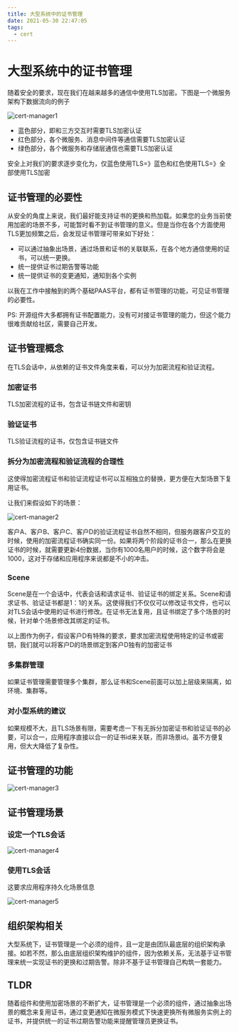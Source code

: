 ```yaml
---
title: 大型系统中的证书管理
date: 2021-05-30 22:47:05
tags:
  - cert
---
```


# 大型系统中的证书管理

随着安全的要求，现在我们在越来越多的通信中使用TLS加密。下图是一个微服务架构下数据流向的例子

![cert-manager1](cert-manager1.png)

- 蓝色部分，即和三方交互时需要TLS加密认证
- 红色部分，各个微服务、消息中间件等通信需要TLS加密认证
- 绿色部分，各个微服务和存储层通信也需要TLS加密认证

安全上对我们的要求逐步变化为，仅蓝色使用TLS=》蓝色和红色使用TLS=》全部使用TLS加密

## 证书管理的必要性

从安全的角度上来说，我们最好能支持证书的更换和热加载。如果您的业务当前使用加密的场景不多，可能暂时看不到证书管理的意义。但是当你在各个方面使用TLS更加频繁之后，会发现证书管理可带来如下好处：

- 可以通过抽象出场景，通过场景和证书的关联联系，在各个地方通信使用的证书，可以统一更换。
- 统一提供证书过期告警等功能
- 统一提供证书的变更通知，通知到各个实例

以我在工作中接触到的两个基础PAAS平台，都有证书管理的功能，可见证书管理的必要性。

PS: 开源组件大多都拥有证书配置能力，没有可对接证书管理的能力，但这个能力很难贡献给社区，需要自己开发。

## 证书管理概念

在TLS会话中，从依赖的证书文件角度来看，可以分为加密流程和验证流程。

### 加密证书

TLS加密流程的证书，包含证书链文件和密钥

### 验证证书

TLS验证流程的证书，仅包含证书链文件

### 拆分为加密流程和验证流程的合理性

这使得加密流程证书和验证流程证书可以互相独立的替换，更方便在大型场景下复用证书。

让我们来假设如下的场景：

![cert-manager2](cert-manager2.png)

客户A、客户B、客户C、客户D的验证流程证书自然不相同，但服务跟客户交互的时候，使用的加密流程证书确实同一份。如果将两个阶段的证书合一，那么在更换证书的时候，就需要更新4份数据，当你有1000名用户的时候，这个数字将会是1000，这对于存储和应用程序来说都是不小的冲击。

### Scene

Scene是在一个会话中，代表会话和请求证书、验证证书的绑定关系。Scene和请求证书、验证证书都是1：1的关系。这使得我们不仅仅可以修改证书文件，也可以对TLS会话中使用的证书进行修改。在证书无法复用，且证书绑定了多个场景的时候，针对单个场景修改其绑定的证书。

以上图作为例子，假设客户D有特殊的要求，要求加密流程使用特定的证书或密钥，我们就可以将客户D的场景绑定到客户D独有的加密证书

### 多集群管理

如果证书管理需要管理多个集群，那么证书和Scene前面可以加上层级来隔离，如环境、集群等。

### 对小型系统的建议

如果规模不大，且TLS场景有限，需要考虑一下有无拆分加密证书和验证证书的必要，可以合一，应用程序直接以合一的证书id来关联，而非场景id。虽不方便复用，但大大降低了复杂性。

## 证书管理的功能

![cert-manager3](cert-manager3.png)

## 证书管理场景

### 设定一个TLS会话

![cert-manager4](cert-manager4.png)

### 使用TLS会话

这要求应用程序持久化场景信息

![cert-manager5](cert-manager5.png)

## 组织架构相关

大型系统下，证书管理是一个必须的组件，且一定是由团队最底层的组织架构承接。如若不然，那么由底层组织架构维护的组件，因为依赖关系，无法基于证书管理来统一实现证书的更换和过期告警。除非不基于证书管理自己构筑一套能力。

## TLDR

随着组件和使用加密场景的不断扩大，证书管理是一个必须的组件，通过抽象出场景的概念来复用证书，通过变更通知在微服务模式下快速更换所有微服务实例上的证书，并提供统一的证书过期告警功能来提醒管理员更换证书。
